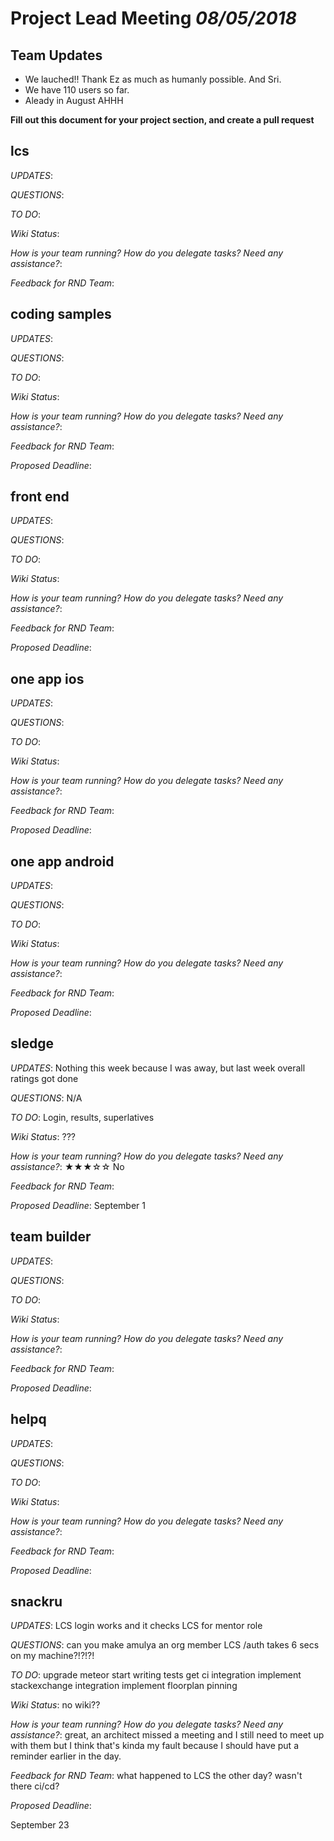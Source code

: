 # Project Lead Meeting *08/05/2018*
## Team Updates
* We lauched!! Thank Ez as much as humanly possible. And Sri.
* We have 110 users so far.
* Aleady in August AHHH

**Fill out this document for your project section, and create a pull request**

## lcs

_UPDATES_:

_QUESTIONS_:

_TO DO_:

_Wiki Status_:

_How is your team running?  How do you delegate tasks? Need any assistance?_:

_Feedback for RND Team_:


## coding samples

_UPDATES_:

_QUESTIONS_:

_TO DO_:

_Wiki Status_:

_How is your team running?  How do you delegate tasks? Need any assistance?_:

_Feedback for RND Team_:

_Proposed Deadline_:

## front end

_UPDATES_:

_QUESTIONS_:

_TO DO_:

_Wiki Status_:

_How is your team running?  How do you delegate tasks? Need any assistance?_:

_Feedback for RND Team_:

_Proposed Deadline_:

## one app ios

_UPDATES_: 

_QUESTIONS_: 

_TO DO_:

_Wiki Status_:

_How is your team running?  How do you delegate tasks? Need any assistance?_:

_Feedback for RND Team_:

_Proposed Deadline_:
 
## one app android

_UPDATES_:

_QUESTIONS_:

_TO DO_:

_Wiki Status_:

_How is your team running?  How do you delegate tasks? Need any assistance?_:

_Feedback for RND Team_:

_Proposed Deadline_:

## sledge

_UPDATES_: Nothing this week because I was away, but last week overall ratings got done

_QUESTIONS_: N/A

_TO DO_: Login, results, superlatives

_Wiki Status_: ???

_How is your team running?  How do you delegate tasks? Need any assistance?_: ★★★☆☆ No

_Feedback for RND Team_:

_Proposed Deadline_: September 1

## team builder

_UPDATES_:

_QUESTIONS_:

_TO DO_:

_Wiki Status_:

_How is your team running?  How do you delegate tasks? Need any assistance?_:

_Feedback for RND Team_:

_Proposed Deadline_:

## helpq

_UPDATES_:

_QUESTIONS_:

_TO DO_:

_Wiki Status_:

_How is your team running?  How do you delegate tasks? Need any assistance?_:

_Feedback for RND Team_:

_Proposed Deadline_:

## snackru

_UPDATES_:
LCS login works and it checks LCS for mentor role

_QUESTIONS_:
can you make amulya an org member
LCS /auth takes 6 secs on my machine?!?!?!

_TO DO_:
upgrade meteor
start writing tests
get ci integration
implement stackexchange integration
implement floorplan pinning

_Wiki Status_:
no wiki??

_How is your team running?  How do you delegate tasks? Need any assistance?_:
great, an architect missed a meeting and I still need to meet up with them but I think that's kinda my fault because I should have put a reminder earlier in the day.

_Feedback for RND Team_:
what happened to LCS the other day? wasn't there ci/cd?

_Proposed Deadline_:

September 23
